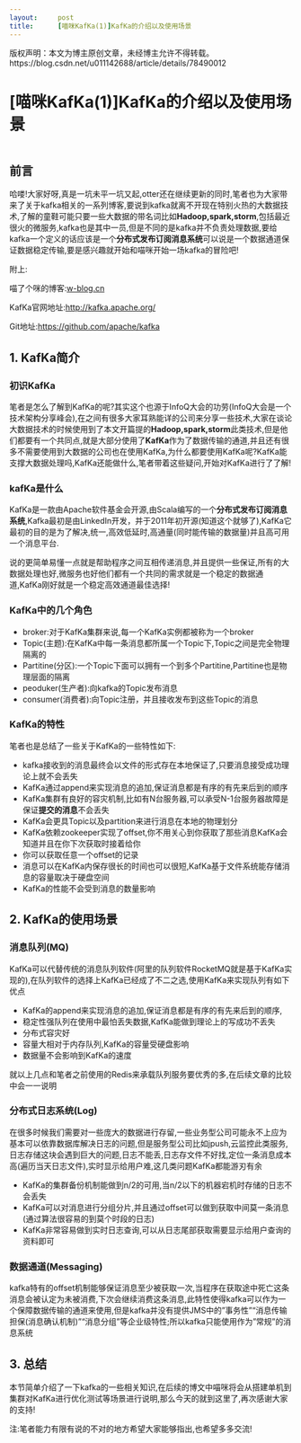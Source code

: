 ```yaml
---
layout:     post
title:      [喵咪KafKa(1)]KafKa的介绍以及使用场景
---
```

<div id="article_content" class="article_content clearfix csdn-tracking-statistics" data-pid="blog" data-mod="popu_307" data-dsm="post">
								<div class="article-copyright">
					版权声明：本文为博主原创文章，未经博主允许不得转载。					https://blog.csdn.net/u011142688/article/details/78490012				</div>
								            <div id="content_views" class="markdown_views prism-atom-one-dark">
							<!-- flowchart 箭头图标 勿删 -->
							<svg xmlns="http://www.w3.org/2000/svg" style="display: none;"><path stroke-linecap="round" d="M5,0 0,2.5 5,5z" id="raphael-marker-block" style="-webkit-tap-highlight-color: rgba(0, 0, 0, 0);"></path></svg>
							<h1 id="喵咪kafka1kafka的介绍以及使用场景">[喵咪KafKa(1)]KafKa的介绍以及使用场景</h1>

<p><img src="http://i.imgur.com/s39oCXG.jpg" alt="" title=""></p>

<h2 id="前言">前言</h2>

<p>哈喽!大家好呀,真是一坑未平一坑又起,otter还在继续更新的同时,笔者也为大家带来了关于kafka相关的一系列博客,要说到kafka就离不开现在特别火热的大数据技术,了解的童鞋可能只要一些大数据的带名词比如<strong>Hadoop,spark,storm</strong>,包括最近很火的微服务,kafka也是其中一员,但是不同的是kafka并不负责处理数据,要给kafka一个定义的话应该是一个<strong>分布式发布订阅消息系统</strong>可以说是一个数据通道保证数据稳定传输,要是感兴趣就开始和喵咪开始一场kafka的冒险吧!</p>

<p>附上:</p>

<p>喵了个咪的博客:<a href="w-blog.cn" rel="nofollow" target="_blank">w-blog.cn</a></p>

<p>KafKa官网地址:<a href="http://kafka.apache.org/" rel="nofollow" title="KafKa官网地址" target="_blank">http://kafka.apache.org/</a></p>

<p>Git地址:<a href="https://github.com/apache/kafka" rel="nofollow" title="Git地址" target="_blank">https://github.com/apache/kafka</a></p>



<h2 id="1-kafka简介">1. KafKa简介</h2>



<h3 id="初识kafka">初识KafKa</h3>

<p>笔者是怎么了解到KafKa的呢?其实这个也源于InfoQ大会的功劳(InfoQ大会是一个技术架构分享峰会),在之间有很多大家耳熟能详的公司来分享一些技术,大家在谈论大数据技术的时候使用到了本文开篇提的<strong>Hadoop,spark,storm</strong>此类技术,但是他们都要有一个共同点,就是大部分使用了<strong>KafKa</strong>作为了数据传输的通道,并且还有很多不需要使用到大数据的公司也在使用KafKa,为什么都要使用KafKa呢?KafKa能支撑大数据处理吗,KafKa还能做什么,笔者带着这些疑问,开始对KafKa进行了了解!</p>



<h3 id="kafka是什么">kafKa是什么</h3>

<p>KafKa是一款由Apache软件基金会开源,由Scala编写的一个<strong>分布式发布订阅消息系统</strong>,Kafka最初是由LinkedIn开发，并于2011年初开源(知道这个就够了),KafKa它最初的目的是为了解决,统一,高效低延时,高通量(同时能传输的数据量)并且高可用一个消息平台.</p>

<p>说的更简单易懂一点就是帮助程序之间互相传递消息,并且提供一些保证,所有的大数据处理也好,微服务也好他们都有一个共同的需求就是一个稳定的数据通道,KafKa刚好就是一个稳定高效通道最佳选择!</p>



<h3 id="kafka中的几个角色">KafKa中的几个角色</h3>

<ul>
<li>broker:对于KafKa集群来说,每一个KafKa实例都被称为一个broker</li>
<li>Topic(主题):在KafKa中每一条消息都所属一个Topic下,Topic之间是完全物理隔离的</li>
<li>Partitine(分区):一个Topic下面可以拥有一个到多个Partitine,Partitine也是物理层面的隔离</li>
<li>peoduker(生产者):向kafka的Topic发布消息</li>
<li>consumer(消费者):向Topic注册，并且接收发布到这些Topic的消息</li>
</ul>



<h3 id="kafka的特性">KafKa的特性</h3>

<p>笔者也是总结了一些关于KafKa的一些特性如下:</p>

<ul>
<li>kafka接收到的消息最终会以文件的形式存在本地保证了,只要消息接受成功理论上就不会丢失</li>
<li>KafKa通过append来实现消息的追加,保证消息都是有序的有先来后到的顺序</li>
<li>KafKa集群有良好的容灾机制,比如有N台服务器,可以承受N-1台服务器故障是保证<strong>提交的消息</strong>不会丢失</li>
<li>KafKa会更具Topic以及partition来进行消息在本地的物理划分</li>
<li>KafKa依赖zookeeper实现了offset,你不用关心到你获取了那些消息KafKa会知道并且在你下次获取时接着给你</li>
<li>你可以获取任意一个offset的记录</li>
<li>消息可以在KafKa内保存很长的时间也可以很短,KafKa基于文件系统能存储消息的容量取决于硬盘空间</li>
<li>KafKa的性能不会受到消息的数量影响</li>
</ul>



<h2 id="2-kafka的使用场景">2. KafKa的使用场景</h2>



<h3 id="消息队列mq">消息队列(MQ)</h3>

<p>KafKa可以代替传统的消息队列软件(阿里的队列软件RocketMQ就是基于KafKa实现的),在队列软件的选择上KafKa已经成了不二之选,使用KafKa来实现队列有如下优点</p>

<ul>
<li>KafKa的append来实现消息的追加,保证消息都是有序的有先来后到的顺序,</li>
<li>稳定性强队列在使用中最怕丢失数据,KafKa能做到理论上的写成功不丢失</li>
<li>分布式容灾好</li>
<li>容量大相对于内存队列,KafKa的容量受硬盘影响</li>
<li>数据量不会影响到KafKa的速度</li>
</ul>

<p>就以上几点和笔者之前使用的Redis来承载队列服务要优秀的多,在后续文章的比较中会一一说明</p>



<h3 id="分布式日志系统log">分布式日志系统(Log)</h3>

<p>在很多时候我们需要对一些庞大的数据进行存留,一些业务型公司可能永不上应为基本可以依靠数据库解决日志的问题,但是服务型公司比如jpush,云监控此类服务,日志存储这块会遇到巨大的问题,日志不能丢,日志存文件不好找,定位一条消息成本高(遍历当天日志文件),实时显示给用户难,这几类问题KafKa都能游刃有余</p>

<ul>
<li>KafKa的集群备份机制能做到n/2的可用,当n/2以下的机器宕机时存储的日志不会丢失</li>
<li>KafKa可以对消息进行分组分片,并且通过offset可以做到获取中间莫一条消息(通过算法很容易的到莫个时段的日志)</li>
<li>KafKa非常容易做到实时日志查询,可以从日志尾部获取需要显示给用户查询的资料即可</li>
</ul>



<h3 id="数据通道messaging">数据通道(Messaging)</h3>

<p>kafka特有的offset机制能够保证消息至少被获取一次,当程序在获取途中死亡这条消息会被认定为未被消费,下次会继续消费这条消息,此特性使得kafka可以作为一个保障数据传输的通道来使用,但是kafka并没有提供JMS中的”事务性”“消息传输担保(消息确认机制)”“消息分组”等企业级特性;所以kafka只能使用作为”常规”的消息系统</p>



<h2 id="3-总结">3. 总结</h2>

<p>本节简单介绍了一下kafka的一些相关知识,在后续的博文中喵咪将会从搭建单机到集群对KafKa进行优化测试等场景进行说明,那么今天的就到这里了,再次感谢大家的支持!</p>

<p>注:笔者能力有限有说的不对的地方希望大家能够指出,也希望多多交流!</p>            </div>
						<link href="https://csdnimg.cn/release/phoenix/mdeditor/markdown_views-9e5741c4b9.css" rel="stylesheet">
                </div>